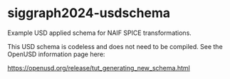 # siggraph2024-usdschema
Example USD applied schema for NAIF SPICE transformations.

This USD schema is codeless and does not need to be compiled.  See the OpenUSD information page here:

https://openusd.org/release/tut_generating_new_schema.html
